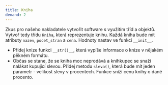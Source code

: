 ```yaml
---
title: Kniha
demand: 2
---
```


Zkus pro našeho nakladatele vytvořit software s využitím tříd a objektů. Vytvoř tedy třídu `Kniha`, která reprezentuje knihu. Každá kniha bude mít atributy `nazev`, `pocet_stran` a `cena`. Hodnoty nastav ve funkci `__init__`. 

- Přidej knize funkci `__str()__`, která vypíše informace o knize v nějakém pěkném formátu.
- Občas se stane, že se kniha moc neprodává a knihkupec se snaží nalákat kupující slevou. Přidej metodu `sleva()`, která bude mít jeden parametr - velikost slevy v procentech. Funkce sníží cenu knihy o dané procento.
